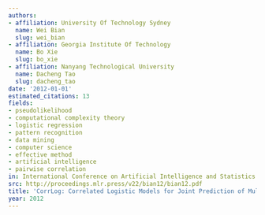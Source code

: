 ```yaml
---
authors:
- affiliation: University Of Technology Sydney
  name: Wei Bian
  slug: wei_bian
- affiliation: Georgia Institute Of Technology
  name: Bo Xie
  slug: bo_xie
- affiliation: Nanyang Technological University
  name: Dacheng Tao
  slug: dacheng_tao
date: '2012-01-01'
estimated_citations: 13
fields:
- pseudolikelihood
- computational complexity theory
- logistic regression
- pattern recognition
- data mining
- computer science
- effective method
- artificial intelligence
- pairwise correlation
in: International Conference on Artificial Intelligence and Statistics
src: http://proceedings.mlr.press/v22/bian12/bian12.pdf
title: 'CorrLog: Correlated Logistic Models for Joint Prediction of Multiple Labels'
year: 2012
---
```

